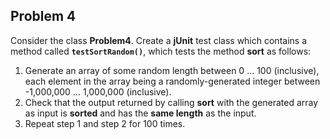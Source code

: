 ## Problem 4

Consider the class **Problem4**. Create a **jUnit** test class which contains a method called **`testSortRandom()`**, which tests the method **sort** as follows:

 1. Generate an array of some random length between 0 ... 100 (inclusive), each element in the array being a randomly-generated integer between -1,000,000 … 1,000,000 (inclusive).
 2. Check that the output returned by calling **sort** with the generated array as input is **sorted** and has the **same length** as the input.
 3. Repeat step 1 and step 2 for 100 times.
 